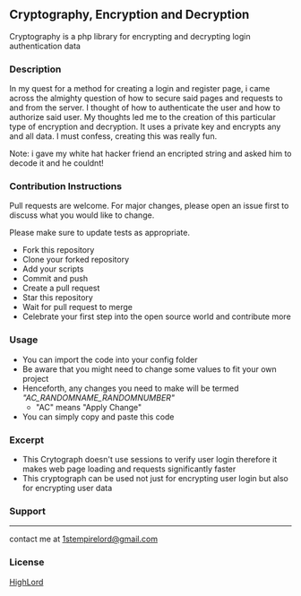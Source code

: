 ## Cryptography, Encryption and Decryption

Cryptography is a php library for encrypting and decrypting login authentication data
### Description

In my quest for a method for creating a login and register page, i came across the almighty question of how to secure said pages and requests to and from the server. I thought of how to authenticate the user and how to authorize said user. My thoughts led me to the creation of this particular type of encryption and decryption.
It uses a private key and encrypts any and all data.
I must confess, creating this was really fun.

Note: i gave my white hat hacker friend an encripted string and asked him to decode it and he couldnt!

### Contribution Instructions

Pull requests are welcome. For major changes, please open an issue first to discuss what you would like to change.

Please make sure to update tests as appropriate.

- Fork this repository
- Clone your forked repository
- Add your scripts
- Commit and push
- Create a pull request
- Star this repository
- Wait for pull request to merge
- Celebrate your first step into the open source world and contribute more

### Usage

- You can import the code into your config folder
- Be aware that you might need to change some values to fit your own project
- Henceforth, any changes you need to make will be termed *"AC_RANDOMNAME_RANDOMNUMBER"*
    - "AC" means "Apply Change"
- You can simply copy and paste this code

### Excerpt

- This Crytograph doesn't use sessions to verify user login therefore it makes web page loading and requests significantly faster
- This cryptograph can be used not just for encrypting user login but also for encrypting user data

### Support
- - - -
contact me at <1stempirelord@gmail.com>
### License

[HighLord](https://github.com/HighLord/Cryptography/LICENSE.txt)